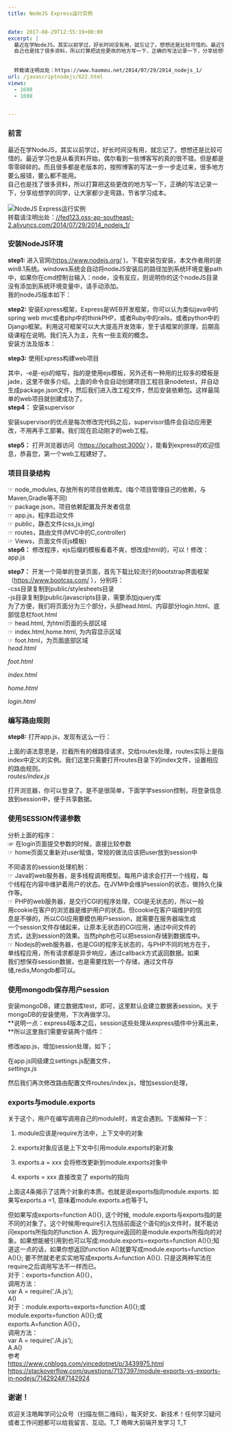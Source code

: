 ```yaml
---
title: NodeJS Express运行实例


date: 2017-08-29T12:55:19+00:00
excerpt: |
  最近在学NodeJS，其实以前学过，好长时间没有用，就忘记了。想想还是比较可惜的。最近学习也是从看资料开始，偶尔看到一些博客写的真的很不错。但是都是零零碎碎的。而且很多都是老版本的，按照博客的写法一步一步走过来，很多地方要么报错，要么都不能用。
  自己也是找了很多资料，所以打算把这些更改的地方写一下，正确的写法记录一下，分享给想学的同学，让大家都少走弯路，节省学习成本。
  
  
  转载请注明出处：https://www.haomou.net/2014/07/29/2014_nodejs_1/
url: /javascriptnodejs/622.html
views:
  - 1698
  - 1698


---
```

  


### [][1]前言

最近在学NodeJS，其实以前学过，好长时间没有用，就忘记了。想想还是比较可惜的。最近学习也是从看资料开始，偶尔看到一些博客写的真的很不错。但是都是零零碎碎的。而且很多都是老版本的，按照博客的写法一步一步走过来，很多地方要么报错，要么都不能用。  
自己也是找了很多资料，所以打算把这些更改的地方写一下，正确的写法记录一下，分享给想学的同学，让大家都少走弯路，节省学习成本。  
<a></a>  
![NodeJS Express运行实例][2]  
转载请注明出处：<a href="//fed123.oss-ap-southeast-2.aliyuncs.com/2014/07/29/2014_nodejs_1/" target="_blank" rel="external">//fed123.oss-ap-southeast-2.aliyuncs.com/2014/07/29/2014_nodejs_1/</a>

### [][3]安装NodeJS环境

**step1:** 进入官网(<a href="https://www.nodejs.org/" target="_blank" rel="external">https://www.nodejs.org/</a> )，下载安装包安装，本文作者用的是win8.1系统。windows系统会自动将nodeJS安装后的路径加到系统环境变量path中，如果你在cmd控制台输入：node，没有反应，则说明你的这个nodeJS目录没有添加到系统环境变量中，请手动添加。  
我的nodeJS版本如下：





**step2:** 安装Express框架，Express是WEB开发框架，你可以认为类似java中的spring web mvc或者php中的thinkPHP，或者Ruby中的rails，或者python中的Django框架。利用这可框架可以大大提高开发效率，至于该框架的原理，后期高级课程在说明。我们先入为主，先有一些主观的概念。  
安装方法及版本：





**step3:** 使用Express构建web项目





其中，-e是-ejs的缩写，指的是使用ejs模板，另外还有一种用的比较多的模板是jade，这里不做多介绍。上面的命令会自动创建项目工程目录nodetest，并自动生成package.json文件，然后我们进入改工程文件，然后安装依赖包。这样最简单的web项目就创建成功了。  
**step4：** 安装supervisor





安装supervisor的优点是每次修改完代码之后，supervisor插件会自动应用更改，不用再手工部署。我们现在启动刚才的web工程。





**step5：** 打开浏览器访问（<a href="https://localhost:3000/" target="_blank" rel="external">https://localhost:3000/</a> ），能看到express的欢迎信息，恭喜您，第一个web工程建好了。

### [][4]项目目录结构

☞ node_modules, 存放所有的项目依赖库。(每个项目管理自己的依赖，与Maven,Gradle等不同)  
☞ package.json，项目依赖配置及开发者信息  
☞ app.js，程序启动文件  
☞ public，静态文件(css,js,img)  
☞ routes，路由文件(MVC中的C,controller)  
☞ Views，页面文件(Ejs模板)  
**step6：** 修改程序，ejs后缀的模板看着不爽，想改成html的，可以！修改：app.js





**step7：** 开发一个简单的登录页面，首先下载比较流行的bootstrap界面框架（<a href="https://www.bootcss.com/" target="_blank" rel="external">https://www.bootcss.com/</a> ），分别将：  
-css目录复制到public/stylesheets目录  
-js目录复制到public/javascripts目录，需要添加jquery库  
为了方便，我们将页面分为三个部分，头部head.html、内容部分login.html、底部信息栏foot.html  
☞ head.html, 为html页面的头部区域  
☞ index.html,home.html, 为内容显示区域  
☞ foot.html，为页面底部区域  
_head.html_





_foot.html_





_index.html_





_home.html_





_login.html_





### [][5]编写路由规则

**step8:** 打开app.js，发现有这么一行：





上面的语法意思是，拦截所有的根路径请求，交给routes处理，routes实际上是指index中定义的实例。我们这里只需要打开routes目录下的index文件，设置相应的路由规则。  
_routes/index.js_





打开浏览器，你可以登录了。是不是很简单，下面学学session控制，将登录信息放到session中，便于共享数据。

### [][6]使用SESSION传递参数

分析上面的程序：  
☞ 在login页面提交参数的时候，直接比较参数  
☞ home页面又重新对user赋值，常规的做法应该把user放到session中

不同语言的session处理机制：  
☞ Java的web服务器，是多线程调用模型。每用户请求会打开一个线程，每  
个线程在内容中维护着用户的状态。在JVM中会维护session的状态，做持久化操作等。  
☞ PHP的web服务器，是交行CGI的程序处理，CGI是无状态的，所以一般  
用cookie在客户的浏览器是维护用户的状态。但cookie在客户端维护的信  
息是不够的，所以CGI应用要模仿用户session，就需要在服务器端生成  
一个session文件存储起来，让原本无状态的CGI应用，通过中间文件的  
方式，达到session的效果。当然phph也可以把session存储到数据库中。  
☞ Nodejs的web服务器，也是CGI的程序无状态的，与PHP不同的地方在于，  
单线程应用，所有请求都是异步响应，通过callback方式返回数据。如果  
我们想保存session数据，也是需要找到一个存储，通过文件存  
储,redis,Mongdb都可以。

### [][7]使用mongodb保存用户session

安装mongoDB，建立数据库test，即可，这里默认会建立数据表session。关于mongoDB的安装使用，下次再做学习。  
**说明一点：express4版本之后，session这些处理从express插件中分离出来，**所以这里我们需要安装两个插件：





修改app.js，增加session处理，如下；





在app.js同级建立settings.js配置文件，  
_settings.js_





然后我们再次修改路由配置文件routes/index.js，增加session处理，





### [][8]exports与module.exports

关于这个，用户在编写调用自己的module时，肯定会遇到。下面解释一下：

  1. module应该是require方法中，上下文中的对象

  2. exports对象应该是上下文中引用module.exports的新对象

  3. exports.a = xxx 会将修改更新到module.exports对象中

  4. exports = xxx 直接改变了 exports的指向

上面这4条揭示了这两个对象的本质。也就是说exports指向module.exports. 如果写exports.a =1, 意味着module.exports.a也等于1。

但如果写成exports=function A(){}, 这个时候, module.exports与exports指的是不同的对象了。这个时候用require引入包括前面这个语句的js文件时，就不能访问exports所指向的function A. 因为require返回的是module.exports所指向的对象。如果想能被引用到也可以写成:module.exports=exports=function A(){};知道这一点的话，如果你想返回function A()就要写成module.exports=function A(){}; 要不然就老老实实地写成exports.A=function A(){}. 只是这两种写法在require之后调用写法不一样而已。  
对于：exports=function A(){}，  
调用方法：  
var A = require(‘./A.js’);  
A()  
对于：module.exports=exports=function A(){};或  
module.exports=function A(){};或  
exports.A=function A(){}，  
调用方法：  
var A = require(‘./A.js’);  
A.A()  
参考  
<a href="https://www.cnblogs.com/vincedotnet/p/3439975.html" target="_blank" rel="external">https://www.cnblogs.com/vincedotnet/p/3439975.html</a>  
<a href="https://stackoverflow.com/questions/7137397/module-exports-vs-exports-in-nodejs/7142924#7142924" target="_blank" rel="external">https://stackoverflow.com/questions/7137397/module-exports-vs-exports-in-nodejs/7142924#7142924</a>

### [][9]谢谢！

欢迎关注皓眸学问公众号（扫描左侧二维码），每天好文、新技术！任何学习疑问或者工作问题都可以给我留言、互动。T\_T 皓眸大前端开发学习 T\_T

 [1]: //fed123.oss-ap-southeast-2.aliyuncs.com/2014/07/29/2014_nodejs_1/#前言 "前言"
 [2]: //fed123.oss-ap-southeast-2.aliyuncs.com/wp-content/uploads/2017/08/npm.jpg
 [3]: //fed123.oss-ap-southeast-2.aliyuncs.com/2014/07/29/2014_nodejs_1/#安装NodeJS环境 "安装NodeJS环境"
 [4]: //fed123.oss-ap-southeast-2.aliyuncs.com/2014/07/29/2014_nodejs_1/#项目目录结构 "项目目录结构"
 [5]: //fed123.oss-ap-southeast-2.aliyuncs.com/2014/07/29/2014_nodejs_1/#编写路由规则 "编写路由规则"
 [6]: //fed123.oss-ap-southeast-2.aliyuncs.com/2014/07/29/2014_nodejs_1/#使用SESSION传递参数 "使用SESSION传递参数"
 [7]: //fed123.oss-ap-southeast-2.aliyuncs.com/2014/07/29/2014_nodejs_1/#使用mongodb保存用户session "使用mongodb保存用户session"
 [8]: //fed123.oss-ap-southeast-2.aliyuncs.com/2014/07/29/2014_nodejs_1/#exports与module-exports "exports与module.exports"
 [9]: //fed123.oss-ap-southeast-2.aliyuncs.com/2014/07/29/2014_nodejs_1/#谢谢！ "谢谢！"